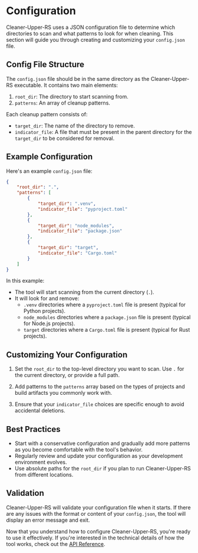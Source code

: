 # Configuration

Cleaner-Upper-RS uses a JSON configuration file to determine which directories to scan and what patterns to look for when cleaning. This section will guide you through creating and customizing your `config.json` file.

## Config File Structure

The `config.json` file should be in the same directory as the Cleaner-Upper-RS executable. It contains two main elements:

1. `root_dir`: The directory to start scanning from.
2. `patterns`: An array of cleanup patterns.

Each cleanup pattern consists of:
- `target_dir`: The name of the directory to remove.
- `indicator_file`: A file that must be present in the parent directory for the `target_dir` to be considered for removal.

## Example Configuration

Here's an example `config.json` file:

```json
{
    "root_dir": ".",
    "patterns": [
        {
            "target_dir": ".venv",
            "indicator_file": "pyproject.toml"
        },
        {
            "target_dir": "node_modules",
            "indicator_file": "package.json"
        },
        {
            "target_dir": "target",
            "indicator_file": "Cargo.toml"
        }
    ]
}
```

In this example:
- The tool will start scanning from the current directory (`.`).
- It will look for and remove:
  - `.venv` directories where a `pyproject.toml` file is present (typical for Python projects).
  - `node_modules` directories where a `package.json` file is present (typical for Node.js projects).
  - `target` directories where a `Cargo.toml` file is present (typical for Rust projects).

## Customizing Your Configuration

1. Set the `root_dir` to the top-level directory you want to scan. Use `.` for the current directory, or provide a full path.

2. Add patterns to the `patterns` array based on the types of projects and build artifacts you commonly work with.

3. Ensure that your `indicator_file` choices are specific enough to avoid accidental deletions.

## Best Practices

- Start with a conservative configuration and gradually add more patterns as you become comfortable with the tool's behavior.
- Regularly review and update your configuration as your development environment evolves.
- Use absolute paths for the `root_dir` if you plan to run Cleaner-Upper-RS from different locations.

## Validation

Cleaner-Upper-RS will validate your configuration file when it starts. If there are any issues with the format or content of your `config.json`, the tool will display an error message and exit.

Now that you understand how to configure Cleaner-Upper-RS, you're ready to use it effectively. If you're interested in the technical details of how the tool works, check out the [API Reference](./api/index.html).